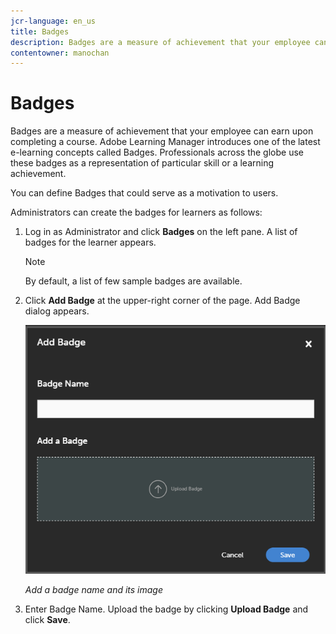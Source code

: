 ```yaml
---
jcr-language: en_us
title: Badges
description: Badges are a measure of achievement that your employee can earn upon completing a course. Adobe Learning Manager introduces one of the latest e-learning concepts called Badges. Professionals across the globe use these badges as a representation of particular skill or a learning achievement.
contentowner: manochan
---
```



# Badges

Badges are a measure of achievement that your employee can earn upon completing a course. Adobe Learning Manager introduces one of the latest e-learning concepts called Badges. Professionals across the globe use these badges as a representation of particular skill or a learning achievement.

You can define Badges that could serve as a motivation to users.

Administrators can create the badges for learners as follows:

1. Log in as Administrator and click **Badges** on the left pane. A list of badges for the learner appears.

   >[!NOTE]
   >
   >By default, a list of few sample badges are available.

1. Click **Add Badge** at the upper-right corner of the page. Add Badge dialog appears.

   ![](assets/add-badge1.png)

   *Add a badge name and its image*

1. Enter Badge Name. Upload the badge by clicking **Upload Badge** and click **Save**.
